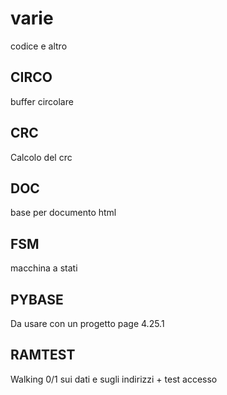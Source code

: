 # varie

codice e altro

## CIRCO

buffer circolare

## CRC

Calcolo del crc

## DOC

base per documento html

## FSM

macchina a stati

## PYBASE

Da usare con un progetto page 4.25.1

## RAMTEST

Walking 0/1 sui dati e sugli indirizzi + test accesso


